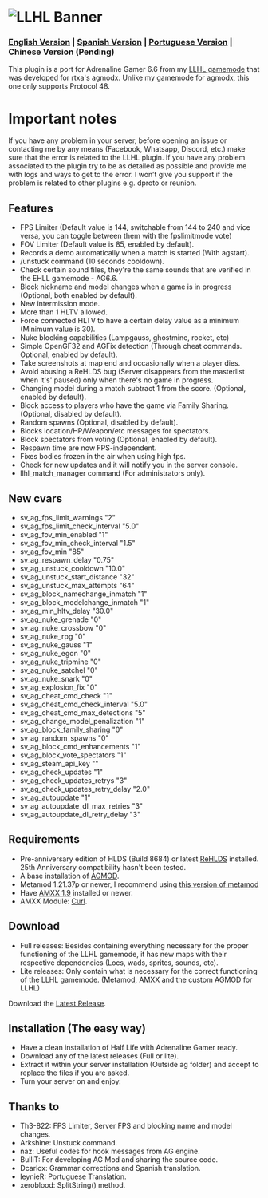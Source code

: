 # ![LLHL Banner](https://raw.githubusercontent.com/FlyingCat-X/llhl/master/LLHL_logo.png)
### [English Version](https://github.com/FlyingCat-X/llhl/blob/master/README.md) | [Spanish Version](https://github.com/FlyingCat-X/llhl/blob/master/README_ES.md) | [Portuguese Version](https://github.com/FlyingCat-X/llhl/blob/master/README_PT.md) | Chinese Version (Pending)
This plugin is a port for Adrenaline Gamer 6.6 from my [LLHL gamemode](https://github.com/rtxa/agmodx/blob/master/valve/addons/amxmodx/scripting/agmodx_llhl.sma) that was developed for rtxa's agmodx.
Unlike my gamemode for agmodx, this one only supports Protocol 48.

# Important notes
If you have any problem in your server, before opening an issue or contacting me by any means (Facebook, Whatsapp, Discord, etc.) make sure that the error is related to the LLHL plugin. If you have any problem associated to the plugin try to be as detailed as possible and provide me with logs and ways to get to the error. I won’t give you support if the problem is related to other plugins e.g. dproto or reunion.

## Features
- FPS Limiter (Default value is 144, switchable from 144 to 240 and vice versa, you can toggle between them with the fpslimitmode vote)
- FOV Limiter (Default value is 85, enabled by default).
- Records a demo automatically when a match is started (With agstart).
- /unstuck command (10 seconds cooldown).
- Check certain sound files, they're the same sounds that are verified in the EHLL gamemode - AG6.6.
- Block nickname and model changes when a game is in progress (Optional, both enabled by default).
- New intermission mode.
- More than 1 HLTV allowed.
- Force connected HLTV to have a certain delay value as a minimum (Minimum value is 30).
- Nuke blocking capabilities (Lampgauss, ghostmine, rocket, etc)
- Simple OpenGF32 and AGFix detection (Through cheat commands. Optional, enabled by default).
- Take screenshots at map end and occasionally when a player dies.
- Avoid abusing a ReHLDS bug (Server disappears from the masterlist when it's' paused) only when there's no game in progress.
- Changing model during a match subtract 1 from the score. (Optional, enabled by default).
- Block access to players who have the game via Family Sharing. (Optional, disabled by default).
- Random spawns (Optional, disabled by default).
- Blocks location/HP/Weapon/etc messages for spectators.
- Block spectators from voting (Optional, enabled by default).
- Respawn time are now FPS-independent.
- Fixes bodies frozen in the air when using high fps.
- Check for new updates and it will notify you in the server console.
- llhl_match_manager command (For administrators only).

## New cvars
- sv_ag_fps_limit_warnings "2"
- sv_ag_fps_limit_check_interval "5.0"
- sv_ag_fov_min_enabled "1"
- sv_ag_fov_min_check_interval "1.5"
- sv_ag_fov_min "85"
- sv_ag_respawn_delay "0.75"
- sv_ag_unstuck_cooldown "10.0"
- sv_ag_unstuck_start_distance "32"
- sv_ag_unstuck_max_attempts "64"
- sv_ag_block_namechange_inmatch "1"
- sv_ag_block_modelchange_inmatch "1"
- sv_ag_min_hltv_delay "30.0"
- sv_ag_nuke_grenade "0"
- sv_ag_nuke_crossbow "0"
- sv_ag_nuke_rpg "0"
- sv_ag_nuke_gauss "1"
- sv_ag_nuke_egon "0"
- sv_ag_nuke_tripmine "0"
- sv_ag_nuke_satchel "0"
- sv_ag_nuke_snark "0"
- sv_ag_explosion_fix "0"
- sv_ag_cheat_cmd_check "1"
- sv_ag_cheat_cmd_check_interval "5.0"
- sv_ag_cheat_cmd_max_detections "5"
- sv_ag_change_model_penalization "1"
- sv_ag_block_family_sharing "0"
- sv_ag_random_spawns "0"
- sv_ag_block_cmd_enhancements "1"
- sv_ag_block_vote_spectators "1"
- sv_ag_steam_api_key ""
- sv_ag_check_updates "1"
- sv_ag_check_updates_retrys "3"
- sv_ag_check_updates_retry_delay "2.0"
- sv_ag_autoupdate "1"
- sv_ag_autoupdate_dl_max_retries "3"
- sv_ag_autoupdate_dl_retry_delay "3"

## Requirements
- Pre-anniversary edition of HLDS (Build 8684) or latest [ReHLDS](https://github.com/dreamstalker/rehlds/releases) installed. 25th Anniversary compatibility hasn't been tested.
- A base installation of [AGMOD](https://openag.pro/latest/ag.7z).
- Metamod 1.21.37p or newer, I recommend using [this version of metamod](https://github.com/theAsmodai/metamod-r/releases/tag/1.3.0.149)
- Have [AMXX 1.9](https://www.amxmodx.org/downloads-new.php) installed or newer.
- AMXX Module: [Curl](https://forums.alliedmods.net/showthread.php?t=285656).

## Download
- Full releases: Besides containing everything necessary for the proper functioning of the LLHL gamemode, it has new maps with their respective dependencies (Locs, wads, sprites, sounds, etc).
- Lite releases: Only contain what is necessary for the correct functioning of the LLHL gamemode. (Metamod, AMXX and the custom AGMOD for LLHL)

Download the [Latest Release](https://github.com/FlyingCat-X/llhl/releases/).

## Installation (The easy way)
- Have a clean installation of Half Life with Adrenaline Gamer ready.
- Download any of the latest releases (Full or lite).
- Extract it within your server installation (Outside ag folder) and accept to replace the files if you are asked.
- Turn your server on and enjoy.

## Thanks to
- Th3-822: FPS Limiter, Server FPS and blocking name and model changes.
- Arkshine: Unstuck command.
- naz: Useful codes for hook messages from AG engine.
- BulliT: For developing AG Mod and sharing the source code.
- Dcarlox: Grammar corrections and Spanish translation.
- leynieR: Portuguese Translation.
- xeroblood: SplitString() method.
